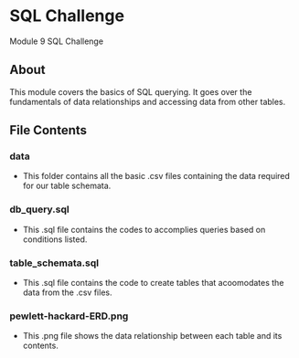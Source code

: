 # SQL Challenge
Module 9 SQL Challenge

## About
This module covers the basics of SQL querying. It goes over the fundamentals of data relationships and accessing data from other tables. 

## File Contents
### data
  * This folder contains all the basic .csv files containing the data required for our table schemata.
### db_query.sql
  * This .sql file contains the codes to accomplies queries based on conditions listed.
### table_schemata.sql
  * This .sql file contains the code to create tables that acoomodates the data from the .csv files.
### pewlett-hackard-ERD.png
  * This .png file shows the data relationship between each table and its contents.
